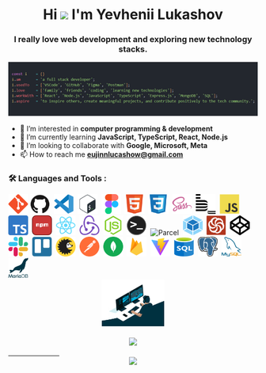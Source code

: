 <h1 align="center">Hi <img src="https://raw.githubusercontent.com/MartinHeinz/MartinHeinz/master/wave.gif"  width="32px"> I'm Yevhenii Lukashov</h1>
<h3 align="center">I really love web development and exploring new technology stacks.</h3>
<img src="https://github.com/EuJinnLucaShow/EuJinnLucaShow/blob/main/blockhero.png">
  
- 👀 I’m interested in **computer programming & development**
- 🌱 I’m currently learning **JavaScript, TypeScript, React, Node.js**
- 💞️ I’m looking to collaborate with **Google, Microsoft, Meta**
- 📫 How to reach me **eujinnlucashow@gmail.com**

### :hammer_and_wrench: Languages and Tools :

<div>
  <img src="https://github.com/EuJinnLucaShow/EuJinnLucaShow/blob/main/img/git-original.svg" title="Git" **alt="Git" width="40" height="40"/>
  <img src="https://github.com/EuJinnLucaShow/EuJinnLucaShow/blob/main/img/github-original.svg" title="GitHub" alt="GitHub" width="40" height="40"/>&nbsp;
  <img src="https://github.com/EuJinnLucaShow/EuJinnLucaShow/blob/main/img/vscode-original.svg" title="Visual Studio Code" alt="Visual Studio Code" width="40" height="40"/>&nbsp;
  <img src="https://github.com/EuJinnLucaShow/EuJinnLucaShow/blob/main/img/bash-original.svg" title="Bash" alt="Bash" width="40" height="40"/>&nbsp;
  <img src="https://github.com/EuJinnLucaShow/EuJinnLucaShow/blob/main/img/figma-original.svg" title="Figma" alt="Figma" width="40" height="40"/>&nbsp;
  <img src="https://github.com/EuJinnLucaShow/EuJinnLucaShow/blob/main/img/html5-original.svg" title="HTML5" alt="HTML" width="40" height="40"/>&nbsp;
  <img src="https://github.com/EuJinnLucaShow/EuJinnLucaShow/blob/main/img/css3-original.svg" title="CSS3" alt="CSS" width="40" height="40"/>&nbsp;
  <img src="https://github.com/EuJinnLucaShow/EuJinnLucaShow/blob/main/img/sass-original.svg" title="Sass" alt="Sass" width="40" height="40"/>&nbsp;
  <img src="https://github.com/EuJinnLucaShow/EuJinnLucaShow/blob/main/img/bem-original.svg" title="methodology BEM" alt="methodology BEM" width="40" height="40"/>&nbsp;
  <img src="https://github.com/EuJinnLucaShow/EuJinnLucaShow/blob/main/img/javascript-original.svg" title="JavaScript" alt="JavaScript" width="40" height="40"/>&nbsp;
  <img src="https://github.com/EuJinnLucaShow/EuJinnLucaShow/blob/main/img/Typescript_logo_2020.svg" title="TypeScript" alt="TypeScript" width="40" height="40"/>&nbsp;
  <img src="https://github.com/EuJinnLucaShow/EuJinnLucaShow/blob/main/img/npm.svg" title="npm" alt="npm" width="40" height="40"/>&nbsp;
  <img src="https://github.com/EuJinnLucaShow/EuJinnLucaShow/blob/main/img/react-original.svg" title="React" alt="React" width="40" height="40"/>&nbsp; 
    <img src="https://github.com/EuJinnLucaShow/EuJinnLucaShow/blob/main/img/redux.svg" title="Redux" alt="Redux" width="40" height="40"/>&nbsp; 
  <img src="https://github.com/EuJinnLucaShow/EuJinnLucaShow/blob/main/img/nodejs-original.svg" title="NodeJS" alt="NodeJS" width="40" height="40"/>&nbsp;
  <img src="https://github.com/EuJinnLucaShow/EuJinnLucaShow/blob/main/img/terminal.png" title="Terminal" alt="Terminal" width="40" height="40"/>&nbsp;
  <img src="https://github.com/EuJinnLucaShow/EuJinnLucaShow/blob/main/img/parsel.avif" title="Parcel" alt="Parcel" width="50" height="40"/>&nbsp;
  <img src="https://github.com/EuJinnLucaShow/EuJinnLucaShow/blob/main/img/webpack.svg" title="Webpack" alt="Webpack" width="40" height="40"/>&nbsp;
  <img src="https://github.com/EuJinnLucaShow/EuJinnLucaShow/blob/main/img/codewars-original.svg" title="Codewars" alt="Codewars" width="40" height="40"/>&nbsp;
  <img src="https://github.com/EuJinnLucaShow/EuJinnLucaShow/blob/main/img/codepen-plain.svg" title="CodePen" alt="CodePen" width="40" height="40"/>&nbsp;
  <img src="https://github.com/EuJinnLucaShow/EuJinnLucaShow/blob/main/img/slack-original.svg" title="Slack" alt="Slack" width="40" height="40"/>&nbsp;
  <img src="https://github.com/EuJinnLucaShow/EuJinnLucaShow/blob/main/img/trello-plain.svg" title="Trello" alt="Trello" width="40" height="40"/>&nbsp;
  <img src="https://github.com/EuJinnLucaShow/EuJinnLucaShow/blob/main/img/brouslist.svg" title="Browserslist" alt="Browserslist" width="40" height="40"/>&nbsp;
  <img src="https://github.com/EuJinnLucaShow/EuJinnLucaShow/blob/main/img/postman.svg" title="Postman" alt="Postman" width="40" height="40"/>&nbsp;
  <img src="https://github.com/EuJinnLucaShow/EuJinnLucaShow/blob/main/img/mongodb.svg" title="MongoDB" alt="MongoDB" width="40" height="40"/>&nbsp;
  <img src="https://github.com/EuJinnLucaShow/EuJinnLucaShow/blob/main/img/firebase.svg" title="Firebase" alt="Firebase" width="40" height="40"/>&nbsp;
  <img src="https://github.com/EuJinnLucaShow/EuJinnLucaShow/blob/main/img/vite.svg" title="Vite" alt="Vite" width="40" height="40"/>&nbsp;
  <img src="https://github.com/EuJinnLucaShow/EuJinnLucaShow/blob/main/img/sql.svg" title="SQL" alt="SQL" width="40" height="40"/>&nbsp;
  <img src="https://github.com/EuJinnLucaShow/EuJinnLucaShow/blob/main/img/Postgresql.svg" title="PostgreSQL" alt="PostgreSQL" width="40" height="40"/>&nbsp;  
  <img src="https://github.com/EuJinnLucaShow/EuJinnLucaShow/blob/main/img/mysql.png" title="MySQL" alt="MySQL" width="40" height="40"/>&nbsp;
  <img src="https://github.com/EuJinnLucaShow/EuJinnLucaShow/blob/main/img/mariadb.svg" title="MariaDB" alt="MariaDB" width="40" height="40"/>&nbsp;
</div>

<div align="center">
  <img src="https://github.com/EuJinnLucaShow/EuJinnLucaShow/blob/main/img/deweloper.gif" width ="25%"/> 
  </div>
       ㅤㅤㅤㅤ
    <div align="center">  
  <a href="https://www.codewars.com/users/EuJinnLucaShow"><img src="https://www.codewars.com/users/EuJinnLucaShow/badges/large">
  </div>
   ㅤㅤㅤㅤㅤㅤㅤㅤ
<div align="center">
<a href="https://u8views.com/github/EuJinnLucaShow"><img src="https://u8views.com/api/v1/github/profiles/115802889/views/day-week-month-total-count.svg"></a>
</div>
